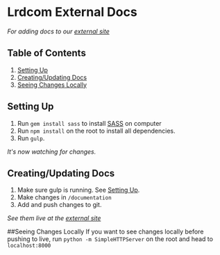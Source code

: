 # Lrdcom External Docs
*For adding docs to our [external site](http://ryanschuhler.github.io/lrdcom-recipes/)*

## Table of Contents
1. [Setting Up](#setting-up)
2. [Creating/Updating Docs](#creating-updating-docs)
3. [Seeing Changes Locally](#seeing-changes-locally)

## Setting Up
1. Run `gem install sass` to install [SASS](http://sass-lang.com/install) on computer 
2. Run `npm install` on the root to install all dependencies. 
3. Run `gulp`. 

*It's now watching for changes.*

## Creating/Updating Docs
1. Make sure gulp is running. See [Setting Up](#setting-up).
2. Make changes in `/documentation`
3. Add and push changes to git.

*See them live at the [external site](http://ryanschuhler.github.io/lrdcom-recipes/)*

##Seeing Changes Locally
If you want to see changes locally before pushing to live, run `python -m SimpleHTTPServer` on the root and head to `localhost:8000`